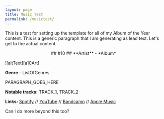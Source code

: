 ```yaml
---
layout: page
title: Music Test
permalink: /musictest/
---
```


This is a test for setting up the template for all of my Album of the Year content. This is a generic paragraph that I am generating as lead text. Let's get to the actual content.

<!-- more -->

<p align="center">
## #10
## **Artist** - *Album*

![altText][a10Art]
</p>

**Genre** - ListOfGenres

PARAGRAPH_GOES_HERE

**Notable tracks:** TRACK_1, TRACK_2

**Links:** [Spotify][a10Spotify] // [YouTube][a10YT] // [Bandcamp][a10Bandcamp] // [Apple Music][a10Apple]


[aart]: https://f4.bcbits.com/img/a3558358609_10.jpg
[a10Spotify]: http://google.com
[a10YT]: http://google.com
[a10Bandcamp]: http://google.com
[a10Apple]: http://google.com

Can I do more beyond this too?